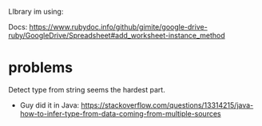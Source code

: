LIbrary im using:

Docs: 
https://www.rubydoc.info/github/gimite/google-drive-ruby/GoogleDrive/Spreadsheet#add_worksheet-instance_method

# problems

Detect type from string seems the hardest part.

* Guy did it in Java: https://stackoverflow.com/questions/13314215/java-how-to-infer-type-from-data-coming-from-multiple-sources
